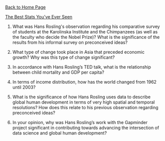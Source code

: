 [Back to Home Page](https://grace-yoon1.github.io/DATA150/)

[The Best Stats You've Ever Seen](https://www.ted.com/talks/hans_rosling_the_best_stats_you_ve_ever_seen?language=en)

1. What was Hans Rosling's observation regarding his comparative survey of students at the Karolinska Institute and the Chimpanzees (as well as the faculty who decide the Nobel Prize)? What is the significance of the results from his informal survey on preconceived ideas?

2. What type of change took place in Asia that preceded economic growth? Why was this type of change significant?

3. In accordance with Hans Rosling’s TED talk, what is the relationship between child mortality and GDP per capita?

4. In terms of income distribution, how has the world changed from 1962 until 2003?

5. What is the significance of how Hans Rosling uses data to describe global human development in terms of very high spatial and temporal resolutions? How does this relate to his previous observation regarding preconceived ideas?

6. In your opinion, why was Hans Rosling’s work with the Gapminder project significant in contributing towards advancing the intersection of data science and global human development?
